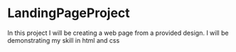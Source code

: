 # LandingPageProject
In this project I will be creating a web page from a provided design. 
I will be demonstrating my skill in html and css